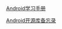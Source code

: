 [Android学习手册](https://github.com/onlyloveyd/AndroidBrochure/blob/master/Android%E5%AD%A6%E4%B9%A0%E6%89%8B%E5%86%8C.md)

[Android开源库备忘录](https://github.com/onlyloveyd/AndroidBrochure/blob/master/Android%E5%BC%80%E6%BA%90%E5%BA%93%E5%A4%87%E5%BF%98%E5%BD%95.md)
